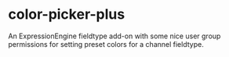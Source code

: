 color-picker-plus
=================

An ExpressionEngine fieldtype add-on with some nice user group permissions for setting preset colors for a channel fieldtype.
